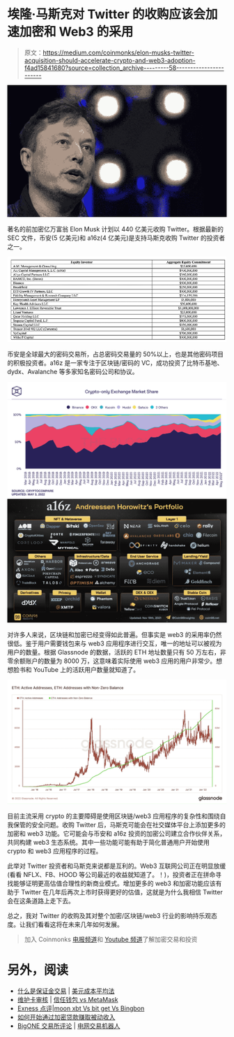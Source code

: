 # 埃隆·马斯克对 Twitter 的收购应该会加速加密和 Web3 的采用

> 原文：<https://medium.com/coinmonks/elon-musks-twitter-acquisition-should-accelerate-crypto-and-web3-adoption-f4ad15841680?source=collection_archive---------58----------------------->

![](img/6efdb4bffaa358fd6726716bf394699c.png)

著名的前加密亿万富翁 Elon Musk 计划以 440 亿美元收购 Twitter。根据最新的 SEC 文件，币安(5 亿美元)和 a16z(4 亿美元)是支持马斯克收购 Twitter 的投资者之一。

![](img/6887ddcfbd532ae82c9f4a74609128f5.png)

币安是全球最大的密码交易所，占总密码交易量的 50%以上，也是其他密码项目的积极投资者。a16z 是一家专注于区块链/密码的 VC，成功投资了比特币基地、dydx、Avalanche 等多家知名密码公司和协议。

![](img/68b922a6a59fc9abc605803802e7a89d.png)![](img/caae3dc62a5e60b4ee7d13d8eb2198c2.png)

对许多人来说，区块链和加密已经变得如此普遍。但事实是 web3 的采用率仍然很低。鉴于用户需要钱包来与 web3 应用程序进行交互，唯一的地址可以被视为用户的数量。根据 Glassnode 的数据，活跃的 ETH 地址数量只有 50 万左右，非零余额账户的数量为 8000 万，这意味着实际使用 web3 应用的用户非常少。想想脸书和 YouTube 上的活跃用户数量就知道了。

![](img/015fce217b394e8d2cd77d781f7a1302.png)

目前主流采用 crypto 的主要障碍是使用区块链/web3 应用程序的复杂性和围绕自我保管的安全问题。收购 Twitter 后，马斯克可能会在社交媒体平台上添加更多的加密和 web3 功能。它可能会与币安和 a16z 投资的加密公司建立合作伙伴关系，共同构建 web3 生态系统。其中一些功能可能有助于简化普通用户开始使用 crypto 和 web3 应用程序的过程。

此举对 Twitter 投资者和马斯克来说都是互利的。Web3 互联网公司正在明显放缓(看看 NFLX、FB、HOOD 等公司最近的收益就知道了。！)，投资者正在拼命寻找能够证明更高估值合理性的新商业模式。增加更多的 web3 和加密功能应该有助于 Twitter 在几年后再次上市时获得更好的估值，这就是为什么我相信 Twitter 会在这条道路上走下去。

总之，我对 Twitter 的收购及其对整个加密/区块链/web3 行业的影响持乐观态度。让我们看看这将在未来几年如何发展。

> 加入 Coinmonks [电报频道](https://t.me/coincodecap)和 [Youtube 频道](https://www.youtube.com/c/coinmonks/videos)了解加密交易和投资

# 另外，阅读

*   [什么是保证金交易](https://coincodecap.com/margin-trading) | [美元成本平均法](https://coincodecap.com/dca)
*   [维护卡审核](https://coincodecap.com/uphold-card-review) | [信任钱包 vs MetaMask](https://coincodecap.com/trust-wallet-vs-metamask)
*   [Exness 点评](https://coincodecap.com/exness-review)|[moon xbt Vs bit get Vs Bingbon](https://coincodecap.com/bingbon-vs-bitget-vs-moonxbt)
*   [如何开始通过加密贷款赚取被动收入](https://coincodecap.com/passive-income-crypto-lending)
*   [BigONE 交易所评论](/coinmonks/bigone-exchange-review-64705d85a1d4) | [电网交易机器人](https://coincodecap.com/grid-trading)